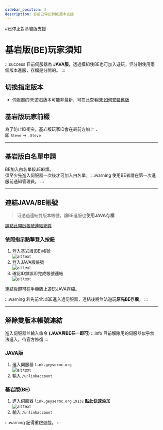 ```yaml
---
sidebar_position: 2
description: 目前已停止對BE版本支援
---
```

#已停止對基岩版支援

# 基岩版(BE)玩家須知

:::success 目前伺服器為 **JAVA服**，透過模組使BE也可加入遊玩，但分別使用兩個版本進服，存檔是分開的。
:::

## 切換指定版本
* 伺服器的BE遊戲版本可能非最新，可在此查看[BE如何安裝舊版](/docs/other/be-version)

## 基岩版玩家前綴
為了防止ID衝突，基岩版玩家ID會在最前方加上 `.`  
即 `Steve` -> `.Steve`

---

## 基岩版白名單申請
BE加入白名單較JE麻煩。\
須至少先進入伺服器一次後才可加入白名單。
:::warning 使用BE者請在第一次進服前通知管理員。
:::

---

## 連結JAVA/BE帳號
> 可透過連結雙版本帳號，讓BE進服也**使用JAVA存檔**

[請點此開啟帳號連結網頁](https://link.geysermc.org/method/online)
### 依照指示點擊登入按鈕
1. 登入基岩版(BE)帳號  
   ![alt text](image.png)
2. 登入JAVA版帳號  
   ![alt text](image-1.png)
3. 確認ID無誤即完成帳號連結  
   ![alt text](image-2.png)

連結後即可在手機版上遊玩JAVA存檔。

:::warning 若先前曾以BE進入過伺服器，連結後將無法遊玩**原先BE存檔**。
:::

---

## 解除雙版本帳號連結
進入伺服器並輸入命令 **(JAVA與BE任一即可)**
:::info 目前解除用的伺服器似乎無法進入，待官方修復
:::

### JAVA版
1. 進入伺服器 `link.geysermc.org`  
   ![alt text](image-3.png)
2. 輸入 `/unlinkaccount` 

### 基岩版(BE)
1. 進入伺服器 `link.geysermc.org` `19132` [**點此快速添加**](minecraft://?addExternalServer=GlobalLinkServer|link.geysermc.org:19132)  
   ![alt text](image-4.png)
2. 輸入 `/unlinkaccount` 

:::warning 記得重啟遊戲。
:::
